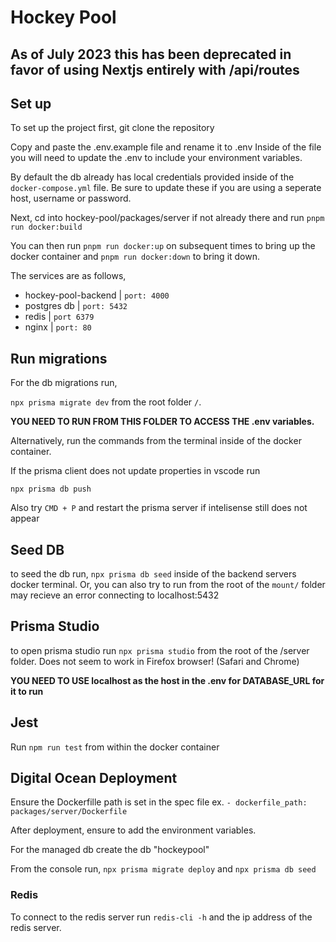 # Hockey Pool


## As of July 2023 this has been deprecated in favor of using Nextjs entirely with /api/routes
## Set up

To set up the project first, git clone the repository

Copy and paste the .env.example file and rename it to .env
Inside of the file you will need to update the .env to include your environment variables.

By default the db already has local credentials provided inside of the ```docker-compose.yml``` file. Be sure to update these if you are using a seperate host, username or password.


Next, cd into hockey-pool/packages/server if not already there and run ```pnpm run docker:build```

You can then run ```pnpm run docker:up``` on subsequent times to bring up the docker container and ```pnpm run docker:down``` to bring it down.

The services are as follows,

- hockey-pool-backend | ```port: 4000```
- postgres db | ```port: 5432```
- redis | ```port 6379```
- nginx | ```port: 80```


## Run migrations
For the db migrations run,

 ```npx prisma migrate dev```
from the root folder ```/```.

 **YOU NEED TO RUN FROM THIS FOLDER TO ACCESS THE .env variables.**

 Alternatively, run the commands from the terminal inside of the docker container.


 If the prisma client does not update properties in vscode run

 ```npx prisma db push```

 Also try ```CMD + P``` and restart the prisma server if intelisense still does not appear

## Seed DB
to seed the db run, ```npx prisma db seed``` inside of the backend servers docker terminal.
Or, you can also try to run from the root of the ```mount/``` folder may recieve an error connecting to localhost:5432

## Prisma Studio
to open prisma studio run ```npx prisma studio``` from the root of the /server folder. Does not seem to work in Firefox browser! (Safari and Chrome)

**YOU NEED TO USE localhost as the host in the .env for DATABASE_URL for it to run**

## Jest
Run ```npm run test``` from within the docker container


## Digital Ocean Deployment

Ensure the Dockerfille path is set in the spec file ex. ```- dockerfile_path: packages/server/Dockerfile```

After deployment, ensure to add the environment variables.

For the managed db create the db "hockeypool"

From the console run, ```npx prisma migrate deploy``` and ```npx prisma db seed```


### Redis
To connect to the redis server run ```redis-cli -h``` and the ip address of the redis server.
